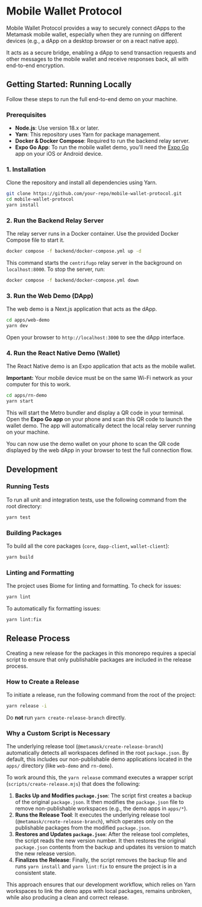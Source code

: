 # Mobile Wallet Protocol

Mobile Wallet Protocol provides a way to securely connect dApps to the Metamask mobile wallet, especially when they are running on different devices (e.g., a dApp on a desktop browser or on a react native app).

It acts as a secure bridge, enabling a dApp to send transaction requests and other messages to the mobile wallet and receive responses back, all with end-to-end encryption.

## Getting Started: Running Locally

Follow these steps to run the full end-to-end demo on your machine.

### Prerequisites

*   **Node.js**: Use version 18.x or later.
*   **Yarn**: This repository uses Yarn for package management.
*   **Docker & Docker Compose**: Required to run the backend relay server.
*   **Expo Go App**: To run the mobile wallet demo, you'll need the [Expo Go](https://expo.dev/go) app on your iOS or Android device.

### 1. Installation

Clone the repository and install all dependencies using Yarn.

```bash
git clone https://github.com/your-repo/mobile-wallet-protocol.git
cd mobile-wallet-protocol
yarn install
```

### 2. Run the Backend Relay Server

The relay server runs in a Docker container. Use the provided Docker Compose file to start it.

```bash
docker compose -f backend/docker-compose.yml up -d
```

This command starts the `centrifugo` relay server in the background on `localhost:8000`. To stop the server, run:

```bash
docker compose -f backend/docker-compose.yml down
```

### 3. Run the Web Demo (DApp)

The web demo is a Next.js application that acts as the dApp.

```bash
cd apps/web-demo
yarn dev
```

Open your browser to `http://localhost:3000` to see the dApp interface.

### 4. Run the React Native Demo (Wallet)

The React Native demo is an Expo application that acts as the mobile wallet.

**Important:** Your mobile device must be on the same Wi-Fi network as your computer for this to work.

```bash
cd apps/rn-demo
yarn start
```

This will start the Metro bundler and display a QR code in your terminal. Open the **Expo Go app** on your phone and scan this QR code to launch the wallet demo. The app will automatically detect the local relay server running on your machine.

You can now use the demo wallet on your phone to scan the QR code displayed by the web dApp in your browser to test the full connection flow.

## Development

### Running Tests

To run all unit and integration tests, use the following command from the root directory:

```bash
yarn test
```

### Building Packages

To build all the core packages (`core`, `dapp-client`, `wallet-client`):

```bash
yarn build
```

### Linting and Formatting

The project uses Biome for linting and formatting. To check for issues:

```bash
yarn lint
```

To automatically fix formatting issues:

```bash
yarn lint:fix
```

## Release Process

Creating a new release for the packages in this monorepo requires a special script to ensure that only publishable packages are included in the release process.

### How to Create a Release

To initiate a release, run the following command from the root of the project:

```bash
yarn release -i
```

Do **not** run `yarn create-release-branch` directly.

### Why a Custom Script is Necessary

The underlying release tool (`@metamask/create-release-branch`) automatically detects all workspaces defined in the root `package.json`. By default, this includes our non-publishable demo applications located in the `apps/` directory (like `web-demo` and `rn-demo`).

To work around this, the `yarn release` command executes a wrapper script (`scripts/create-release.mjs`) that does the following:

1.  **Backs Up and Modifies `package.json`**: The script first creates a backup of the original `package.json`. It then modifies the `package.json` file to remove non-publishable workspaces (e.g., the demo apps in `apps/*`).
2.  **Runs the Release Tool**: It executes the underlying release tool (`@metamask/create-release-branch`), which operates only on the publishable packages from the modified `package.json`.
3.  **Restores and Updates `package.json`**: After the release tool completes, the script reads the new version number. It then restores the original `package.json` contents from the backup and updates its version to match the new release version.
4.  **Finalizes the Release**: Finally, the script removes the backup file and runs `yarn install` and `yarn lint:fix` to ensure the project is in a consistent state.

This approach ensures that our development workflow, which relies on Yarn workspaces to link the demo apps with local packages, remains unbroken, while also producing a clean and correct release.